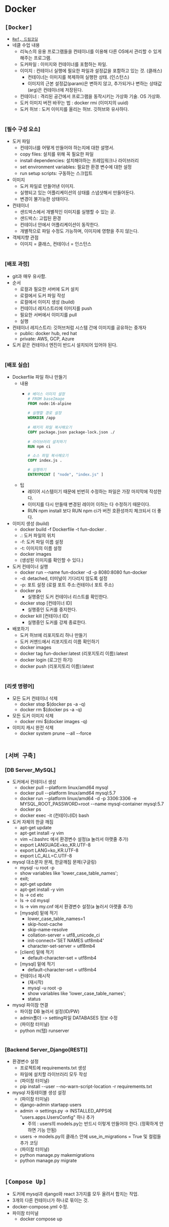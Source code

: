 # Docker

## `[Docker]`
* [`Ref, 드림코딩`](https://www.youtube.com/watch?v=LXJhA3VWXFA&t=25s)
* 네클 수업 내용
  * 리눅스의 응용 프로그램들을 컨테이너를 이용해 다른 OS에서 관리할 수 있게 해주는 프로그램.
  * 도커파일 : 이미지와 컨테이너를 포함하는 파일.
  * 이미지 : 컨테이너 실행에 필요한 파일과 설정값을 포함하고 있는 것. (클래스)
    * 컨테이너는 이미지를 복제하여 실행한 상태. (인스턴스)
    * 이미지의 근본 설정값(param)은 변하지 않고, 추가되거나 변하는 상태값(arg)은 컨테이너에 저장된다.
  * 컨테이너 : 격리된 공간에서 프로그램을 동작시키는 가상화 기술. OS 가상화.
  * 도커 이미지 버전 바꾸는 법 : docker rmi (이미지의 uuid)
  * 도커 허브 : 도커 이미지를 올리는 허브. 깃허브와 유사하다.
<br><br>

### [필수 구성 요소]
* 도커 파일
    * 컨테이너를 어떻게 만들어야 하는지에 대한 설명서.
    * copy files: 설치를 위해 꼭 필요한 파일
    * install dependencies: 설치해야하는 프레임워크나 라이브러리
    * set environment variables: 필요한 환경 변수에 대한 설정
    * run setup scripts: 구동하는 스크립트
* 이미지
    * 도커 파일로 만들어낸 이미지.
    * 실행되고 있는 어플리케이션의 상태를 스냅샷해서 만들어둔다.
    * 변경이 불가능한 상태이다.
* 컨테이너
    * 샌드박스에서 개별적인 이미지를 실행할 수 있는 곳.
    * 샌드박스: 고립된 환경
    * 컨테이너 안에서 어플리케이션이 동작한다.
    * 개별적으로 파일 수정도 가능하며, 이미지에 영향을 주지 않는다.
* 객체지향 관점
    * 이미지 = 클래스, 컨테이너 = 인스턴스
<br><br>

### [배포 과정]
* git과 매우 유사함.
* 순서
    * 로컬과 필요한 서버에 도커 설치
    * 로컬에서 도커 파일 작성
    * 로컬에서 이미지 생성 (build)
    * 컨테이너 레지스트리에 이미지를 push
    * 필요한 서버에서 이미지를 pull
    * 실행
* 컨테이너 레지스트리: 깃허브처럼 시스템 간에 이미지를 공유하는 중개자
    * public: docker hub, red hat
    * private: AWS, GCP, Azure
* 도커 같은 컨테이너 엔진이 반드시 설치되어 있어야 된다.
<br><br>

### [배포 실습]
* Dockerfile 파일 하나 만들기
    * 내용
        * ```Dockerfile
          # 베이스 이미지 설정
          # FROM baseImage
          FROM node:16-alpine
        
          # 실행할 경로 설정
          WORKDIR /app
        
          # 패키지 파일 복사해오기
          COPY package.json package-lock.json ./
        
          # 라이브러리 설치하기
          RUN npm ci

          # 소스 파일 복사해오기
          COPY index.js .

          # 실행하기
          ENTRYPOINT [ "node", "index.js" ]
          ```
    * 팁
        * 레이어 시스템이기 때문에 빈번히 수정하는 파일은 가장 마지막에 작성한다.
        * 이미지를 다시 만들때 변경된 레이어 이하는 다 수정하기 때문이다.
        * RUN npm install 보다 RUN npm ci가 버전 호환성까지 체크되서 더 좋다.
* 이미지 생성 (build)
    * docker build -f Dockerfile -t fun-docker .
    * .: 도커 파일의 위치
    * -f: 도커 파일 이름 설정
    * -t: 이미지의 이름 설정
    * docker images
    * (생성된 이미지를 확인할 수 있다.)
* 도커 컨테이너 실행
    * docker run --name fun-docker -d -p 8080:8080 fun-docker
    * -d: detached, 터미널이 기다리지 않도록 설정
    * -p: 포트 설정 (로컬 포트 주소:컨테이너 포트 주소)
    * docker ps
        * 실행중인 도커 컨테이너 리스트를 확인한다.
    * docker stop [컨테이너 ID]
        * 실행중인 도커를 중지한다.
    * docker kill [컨테이너 ID]
        * 실행중인 도커를 강제 종료한다.
* 배포하기
    * 도커 허브에 리포지토리 하나 만들기
    * 도커 커맨드에서 리포지토리 이름 확인하기
    * docker images
    * docker tag fun-docker:latest (리포지토리 이름):latest
    * docker login (로그인 하기)
    * docker push (리포지토리 이름):latest
<br><br>

### [리셋 명령어]
* 모든 도커 컨테이너 삭제
  * docker stop $(docker ps -a -q)
  * docker rm $(docker ps -a -q)
* 모든 도커 이미지 삭제
  * docker rmi $(docker images -q)
* 이미지 캐시 완전 삭제
  * docker system prune --all --force
<br><br>



## `[서버 구축]`

### [DB Server_MySQL]
* 도커에서 컨테이너 생성
  * docker pull --platform linux/amd64 mysql
  * docker pull --platform linux/amd64 mysql:5.7
  * docker run --platform linux/amd64 -d -p 3306:3306 -e MYSQL_ROOT_PASSWORD=root --name mysql-container mysql:5.7
  * docker ps
  * docker exec -it (컨테이너ID) bash
* 도커 자체의 한글 깨짐
  * apt-get update
  * apt-get install -y vim
  * vim ~/.bashrc 에서 환경변수 설정(a 눌러서 아랫줄 추가)
  * export LANGUAGE=ko_KR.UTF-8
  * export LANG=ko_KR.UTF-8
  * export LC_ALL=C.UTF-8
* mysql 대소문자 문제, 한글깨짐 문제(구글링)
  * mysql -u root -p
  * show variables like 'lower_case_table_names';
  * exit;
  * apt-get update
  * apt-get install -y vim
  * ls -> cd etc
  * ls -> cd mysql
  * ls -> vim my.cnf 에서 환경변수 설정(a 눌러서 아랫줄 추가)
  * [mysqld] 밑에 적기
    * lower_case_table_names=1
    * skip-host-cache
    * skip-name-resolve
    * collation-server = utf8_unicode_ci
    * init-connect='SET NAMES utf8mb4'
    * character-set-server = utf8mb4
  * [client] 밑에 적기
    * default-character-set = utf8mb4
  * [mysql] 밑에 적기
    * default-character-set = utf8mb4
  * 컨테이너 재시작
    * (재시작)
    * mysql -u root -p
    * show variables like 'lower_case_table_names';
    * status
* mysql 파이참 연결
  * 파이참 DB 눌러서 설정(ID/PW)
  * admin폴더 -> setting파일 DATABASES 정보 수정
  * (파이참 터미널)
  * python m(탭) runserver
  <br><br>

### [Backend Server_Django(REST)]
* 환경변수 설정
  * 프로젝트에 requirements.txt 생성
  * 파일에 설치할 라이브러리 모두 작성
  * (파이참 터미널)
  * pip install --user --no-warn-script-location -r requirements.txt 
* mysql 자동테이블 생성 설정
  * (파이참 터미널)
  * django-admin startapp users
  * admin -> settings.py -> INSTALLED_APPS에 "users.apps.UsersConfig" 하나 추가
    * 주의 : users의 models.py는 반드시 이렇게 만들어야 한다. (정확하게 안하면 기능 안됨)
  * users -> models.py의 클래스 안에 use_in_migrations = True 및 컬럼들 추가 코딩
  * (파이참 터미널)
  * python manage.py makemigrations
  * python manage.py migrate
  <br><br>



## `[Compose Up]`
* 도커에 mysql과 django와 react 3가지를 모두 올려서 합치는 작업.
* 3개의 다른 컨테이너가 하나로 묶이는 것.
* docker-compose.yml 수정.
* 파이참 터미널
  * docker compose up
<br><br>